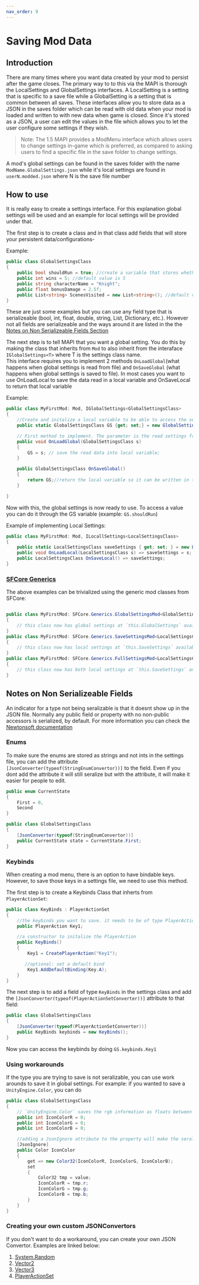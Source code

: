 ```yaml
---
nav_order: 9
---
```

# Saving Mod Data

## Introduction

There are many times where you want data created by your mod to persist after the game closes. The primary way to to this via the MAPI is thorough the LocalSettings and GlobalSettings interfaces. A LocalSetting is a setting that is specific to a save file while a GlobalSetting is a setting that is common between all saves. These interfaces allow you to store data as a JSON in the saves folder which can be read with old data when your mod is loaded and written to with new data when game is closed. Since it's stored as a JSON, a user can edit the values in the file which allows you to let the user configure some settings if they wish.

> Note: The 1.5 MAPI provides a ModMenu interface which allows users to change settings in-game which is preferred, as compared to asking users to find a specific file in the save folder to change settings.

A mod's global settings can be found in the saves folder with the name `ModName.GlobalSettings.json` while it's local settings are found in `userN.modded.json` where N is the save file number

## How to use

It is really easy to create a settings interface. For this explanation global settings will be used and an example for local settings will be provided under that.

The first step is to create a class and in that class add fields that will store your persistent data/configurations-

Example:
```cs
public class GlobalSettingsClass
{
    public bool shouldRun = true; //create a variable that stores whether the mod should run or not. Default value (when mod first installed) is true
    public int wins = 5; //default value is 5
    public string characterName = "Knight";
    public float bonusDamage = 2.5f;
    public List<string> ScenesVisited = new List<string>(); //default value is empty list
}
```

These are just some examples but you can use any field type that is serializeable (bool, int, float, double, string, List, Dictionary, etc.). However not all fields are serializeable and the ways around it are listed in the the [Notes on Non Serializeable Fields Section](#notes-on-non-serializeable-fields)

The next step is to tell MAPI that you want a global setting. You do this by making the class that inherits from `Mod` to also inherit from the interaface `IGlobalSettings<T>` where T is the settings class name.  
This interface requires you to implement 2 methods `OnLoadGlobal`(what happens when global settings is read from file) and `OnSaveGlobal` (what happens when global settings is saved to file). In most cases you want to use OnLoadLocal to save the data read in a local variable and OnSaveLocal to return that local variable

Example:
```cs
public class MyFirstMod: Mod, IGlobalSettings<GlobalSettingsClass>
{
    //Create and initalize a local variable to be able to access the settings
    public static GlobalSettingsClass GS {get; set;} = new GlobalSettingsClass();

    // First method to implement. The parameter is the read settings from the file
    public void OnLoadGlobal(GlobalSettingsClass s)
    {
        GS = s; // save the read data into local variable;
    }

    public GlobalSettingsClass OnSaveGlobal()
    {
        return GS;//return the local variable so it can be written in the json file
    }

}
```

Now with this, the global settings is now ready to use. To access a value you can do it through the GS variable (example: `GS.shouldRun`)

Example of implementing Local Settings:
```cs
public class MyFirstMod: Mod, ILocallSettings<LocalSettingsClass>
{
    public static LocalSettingsClass saveSettings { get; set; } = new LocalSettingsClass();
    public void OnLoadLocal(LocalSettingsClass s) => saveSettings = s;
    public LocalSettingsClass OnSaveLocal() => saveSettings;
}
```

### [SFCore Generics](dependencymods.md#SFCore)

The above examples can be trivialized using the generic mod classes from SFCore:
```cs

public class MyFirstMod: SFCore.Generics.GlobalSettingsMod<GlobalSettingsClass>
{
    // this class now has global settings at `this.GlobalSettings` available
}
public class MyFirstMod: SFCore.Generics.SaveSettingsMod<LocalSettingsClass>
{
    // this class now has local settings at `this.SaveSettings` available
}
public class MyFirstMod: SFCore.Generics.FullSettingsMod<LocalSettingsClass, GlobalSettingsClass>
{
    // this class now has both local settings at `this.SaveSettings` and global settings at `this.GlobalSettings` available
}
```

## Notes on Non Serializeable Fields

An indicator for a type not being seralizable is that it doesnt show up in the JSON file. Normally any public field or property with no non-public accessors is serialized, by default. For more information you can check the [Newtonsoft documentation](https://www.newtonsoft.com/json/help/html/Introduction.htm)

### Enums

To make sure the enums are stored as strings and not ints in the settings file, you can add the attribute `[JsonConverter(typeof(StringEnumConvertor))]` to the field. Even if you dont add the attribute it will still seralize but with the attribute, it will make it easier for people to edit.

```cs
public enum CurrentState
{
    First = 0,
    Second
}

public class GlobalSettingsClass
{
    [JsonConverter(typeof(StringEnumConvertor))]
    public CurrentState state = CurrentState.First;
}
```

### Keybinds

When creating a mod menu, there is an option to have bindable keys. However, to save those keys in a settings file, we need to use this method.

The first step is to create a Keybinds Class that inherts from `PlayerActionSet`:
```cs
public class KeyBinds : PlayerActionSet
{
    //the keybinds you want to save. it needs to be of type PlayerAction
    public PlayerAction Key1;

    //a constructor to initalize the PlayerAction
    public KeyBinds()
    {
        Key1 = CreatePlayerAction("Key1");

       //optional: set a default bind
        Key1.AddDefaultBinding(Key.A);
    }
}
```

The next step is to add a field of type `KeyBinds` in the settings class and add the `[JsonConverter(typeof(PlayerActionSetConverter))]` attribute to that field:
```cs
public class GlobalSettingsClass
{
    [JsonConverter(typeof(PlayerActionSetConverter))]
    public KeyBinds keybinds = new KeyBinds();
}
```

Now you can access the keybinds by doing `GS.keybinds.Key1`

### Using workarounds

If the type you are trying to save is not seralizable, you can use work arounds to save it in global settings. For example: if you wanted to save a `UnityEngine.Color`, you can do
```cs
public class GlobalSettingsClass
{
    // `UnityEngine.Color` saves the rgb information as floats between 0.0 and 1.0, which is why one either uses floats to save these values or convert it to a `UnityEngine.Color32`, which does save the values as bytes from 0 to 255, luckily these two can be implicitly converted
    public int IconColorR = 0;
    public int IconColorG = 0;
    public int IconColorB = 0;

    //adding a JsonIgnore attribute to the property will make the seralizer ignore the property
    [JsonIgnore]
    public Color IconColor
    {
        get => new Color32(IconColorR, IconColorG, IconColorB);
        set
        {
            Color32 tmp = value;
            IconColorR = tmp.r;
            IconColorG = tmp.g;
            IconColorB = tmp.b;
        }
    }
}
```

### Creating your own custom JSONConvertors

If you don't want to do a workaround, you can create your own JSON Convertor. Examples are linked below:
1. [System.Random](https://github.com/TheMulhima/HollowKnight.RandomTeleport/blob/master/RandomTeleport/JsonConvertors/RandomJsonConvertor.cs)
2. [Vector2](https://github.com/hk-modding/api/blob/master/Assembly-CSharp/Converters/Vector2Converter.cs)
3. [Vector3](https://github.com/hk-modding/api/blob/master/Assembly-CSharp/Converters/Vector3Converter.cs)
4. [PlayerActionSet](https://github.com/hk-modding/api/blob/master/Assembly-CSharp/Converters/PlayerActionSetConverter.cs)

